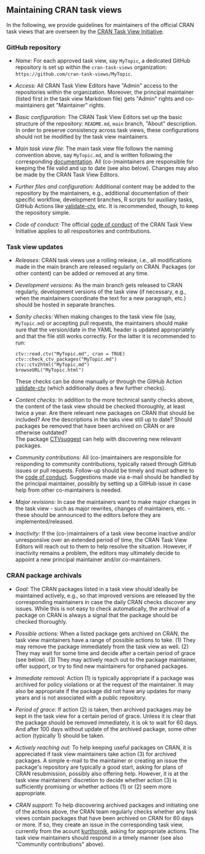 ## Maintaining CRAN task views

In the following, we provide guidelines for maintainers of the official CRAN task views
that are overseen by the [CRAN Task View Initiative](https://github.com/cran-task-views/ctv).


### GitHub repository

* _Name:_ For each approved task view, say `MyTopic`, a dedicated GitHub repository is set up
  within the `cran-task-views` organization: `https://github.com/cran-task-views/MyTopic`.
  
* _Access:_ All CRAN Task View Editors have "Admin" access to the repositories within the organization.
  Moreover, the principal maintainer (listed first in the task view Markdown file) gets "Admin"
  rights and co-maintainers get "Maintainer" rights.
  
* _Basic configuration:_ The CRAN Task View Editors set up the basic structure of the repository:
  `README.md`, `main` branch, "About" description. In order to preserve consistency across task
  views, these configurations should not be modified by the task view maintainers.

* _Main task view file:_ The main task view file follows the naming convention above, say
  `MyTopic.md`, and is written following the corresponding [documentation](Documentation.md).
  All (co-)maintainers are responsible for keeping the file valid and up to date (see also below).
  Changes may also be made by the CRAN Task View Editors.
  
* _Further files and configuration:_ Additional content may be added to the repository by the
  maintainers, e.g., additional documentation of their specific workflow, development branches,
  R scripts for auxiliary tasks, GitHub Actions like
  [validate-ctv](https://github.com/cran-task-views/ctv/tree/main/validate-ctv), etc.
  It is recommended, though, to keep the repository simple.

* _Code of conduct:_ The official [code of conduct](CodeOfConduct.md) of the CRAN Task View Initiative
  applies to all respositories and contributions.


### Task view updates

* _Releases:_ CRAN task views use a rolling release, i.e., all modifications made in the main
  branch are released regularly on CRAN. Packages (or other content) can be added or removed
  at any time.

* _Development versions:_ As the main branch gets released to CRAN regularly, development versions
  of the task view (if necessary, e.g., when the maintainers coordinate the text for a new paragraph, etc.)
  should be hosted in separate branches.

* _Sanity checks:_ When making changes to the task view file (say, `MyTopic.md`) or accepting pull
  requests, the maintainers should make sure that the version/date in the YAML header is updated
  appropriately and that the file still works correctly. For the latter it is recommended to run:
  
  ```
  ctv::read.ctv("MyTopic.md", cran = TRUE)
  ctv::check_ctv_packages("MyTopic.md")
  ctv::ctv2html("MyTopic.md")
  browseURL("MyTopic.html")
  ```
  
  These checks can be done manually or through the GitHub Action
  [validate-ctv](https://github.com/cran-task-views/ctv/tree/main/validate-ctv) (which additionally
  does a few further checks).
  
* _Content checks:_ In addition to the more technical sanity checks above, the content of the task
  view should be checked thoroughly, at least twice a year. Are there relevant new packages on CRAN
  that should be included? Are the descriptions in the taks view still up to date? Should packages
  be removed that have been archived on CRAN or are otherwise outdated?  
  The package [CTVsuggest](https://github.com/DylanDijk/CTVsuggest) can help with discovering new
  relevant packages.
  
* _Community contributions:_ All (co-)maintainers are responsible for responding to community
  contributions, typically raised through GitHub issues or pull requests. Follow-up should be timely
  and must adhere to the [code of conduct](CodeOfConduct.md). Suggestions made via e-mail should be
  handled by the principal maintainer, possibly by setting up a GitHub issue in case help from
  other co-maintainers is needed.

* _Major revisions:_ In case the maintainers want to make major changes in the task view - such as
  major rewrites, changes of maintainers, etc. - these should be announced to the editors before
  they are implemented/released.

* _Inactivity:_ If the (co-)maintainers of a task view become inactive and/or unresponsive
  over an extended period of time, the CRAN Task View Editors will reach out to them to help
  resolve the situation. However, if inactivity remains a problem, the editors may ultimately
  decide to appoint a new principal maintainer and/or co-maintainers.


### CRAN package archivals

* _Goal:_ The CRAN packages listed in a task view should ideally be maintained actively, e.g.,
  so that improved versions are released by the corresponding maintainers in case the daily CRAN
  checks discover any issues. While this is not easy to check automatically, the archival of a
  package on CRAN is always a signal that the package should be checked thoroughly.
  
* _Possible actions:_ When a listed package gets archived on CRAN, the task view maintainers have a
  range of possible actions to take. (1) They may remove the package immediately from the task view
  as well. (2) They may wait for some time and decide after a certain period of grace (see below).
  (3) They may actively reach out to the package maintainer, offer support, or try to find new
  maintainers for orphaned packages.
  
* _Immediate removal:_  Action (1) is typically appropriate if a package was archived for policy
  violations or at the request of the maintainer. It may also be appropriate if the package did not
  have any updates for many years and is not associated with a public repository.
  
* _Period of grace:_ If action (2) is taken, then archived packages may be kept in the task view
  for a certain period of grace. Unless it is clear that the package should be removed immediately,
  it is ok to wait for 60 days. And after 100 days without update of the archived package, some
  other action (typically 1) should be taken.
  
* _Actively reaching out:_ To help keeping useful packages on CRAN, it is appreciated if task view
  maintainers take action (3) for archived packages. A simple e-mail to the maintainer or creating
  an issue the package's repository are typically a good start, asking for plans of CRAN resubmission,
  possibly also offering help. However, it is at the task view maintainers' discretion to decide
  whether action (3) is sufficiently promising or whether actions (1) or (2) seem more appropriate.
  
* _CRAN support:_ To help discovering archived packages and initiating one of the actions above,
  the CRAN team regularly checks whether any task views contain packages that have been archived
  on CRAN for 60 days or more. If so, they create an issue in the corresponding task view, currently
  from the acount [kurthornik](https://github.com/kurthornik), asking for appropriate actions.
  The task view maintainers should respond in a timely manner (see also "Community contributions"
  above).
